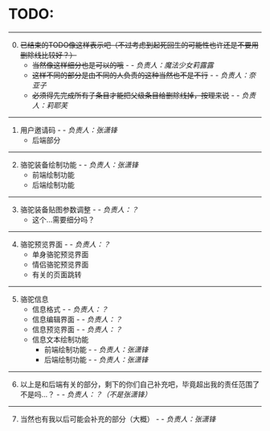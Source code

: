 # TODO:
***
0. ~~已结束的TODO像这样表示吧（不过考虑到起死回生的可能性也许还是不要用删除线比较好？）~~
    - ~~当然像这样细分也是可以的哦~~ - - *负责人：魔法少女莉露露*
    - ~~这样不同的部分是由不同的人负责的这种当然也不是不行~~ - - *负责人：奈亚子*
    - ~~必须得先完成所有子条目才能把父级条目给删除线掉，按理来说~~ - - *负责人：莉耶芙*
***
1. 用户邀请码 - - *负责人：张潇锋*
    - 后端部分
***
2. 骆驼装备绘制功能 - - *负责人：张潇锋*
    - 前端绘制功能
    - 后端绘制功能
***
3. 骆驼装备贴图参数调整 - - *负责人：？*
    - 这个...需要细分吗？
***
4. 骆驼预览界面 - - *负责人：？*
    - 单身骆驼预览界面
    - 情侣骆驼预览界面
    - 有关的页面跳转
***
5. 骆驼信息
    - 信息格式 - - *负责人：？*
    - 信息编辑界面 - - *负责人：？*
    - 信息预览界面 - - *负责人：？*
    - 信息文本绘制功能
        - 前端绘制功能 - - *负责人：张潇锋*
        - 后端绘制功能 - - *负责人：张潇锋*
***
6. 以上是和后端有关的部分，剩下的你们自己补充吧，毕竟超出我的责任范围了不是吗...？ - - *负责人：？（不是张潇锋）*
***
7. 当然也有我以后可能会补充的部分（大概） - - *负责人：张潇锋*